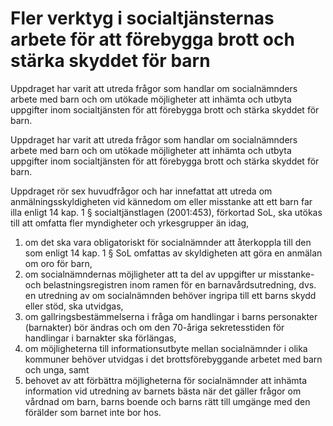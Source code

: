 # Fler verktyg i socialtjänsternas arbete för att förebygga brott och stärka skyddet för barn

Uppdraget har varit att utreda frågor som handlar om socialnämnders
arbete med barn och om utökade möjligheter att inhämta
och utbyta uppgifter inom socialtjänsten för att förebygga brott och
stärka skyddet för barn.

Uppdraget har varit att utreda frågor som handlar om socialnämnders
arbete med barn och om utökade möjligheter att inhämta
och utbyta uppgifter inom socialtjänsten för att förebygga brott och
stärka skyddet för barn.

Uppdraget rör sex huvudfrågor och har innefattat att utreda
om anmälningsskyldigheten vid kännedom om eller misstanke att
ett barn far illa enligt 14 kap. 1 § socialtjänstlagen (2001:453),
förkortad SoL, ska utökas till att omfatta fler myndigheter och
yrkesgrupper än idag,

1. om det ska vara obligatoriskt för socialnämnder att återkoppla till den som enligt 14 kap. 1 § SoL omfattas av skyldigheten att göra en anmälan om oro för barn,
2. om socialnämndernas möjligheter att ta del av uppgifter ur misstanke- och belastningsregistren inom ramen för en barnavårdsutredning, dvs. en utredning av om socialnämnden behöver ingripa till ett barns skydd eller stöd, ska utvidgas,
3. om gallringsbestämmelserna i fråga om handlingar i barns personakter (barnakter) bör ändras och om den 70-åriga sekretesstiden för handlingar i barnakter ska förlängas,
4. om möjligheterna till informationsutbyte mellan socialnämnder i olika kommuner behöver utvidgas i det brottsförebyggande arbetet med barn och unga, samt
5. behovet av att förbättra möjligheterna för socialnämnder att inhämta information vid utredning av barnets bästa när det gäller frågor om vårdnad om barn, barns boende och barns rätt till umgänge med den förälder som barnet inte bor hos.
